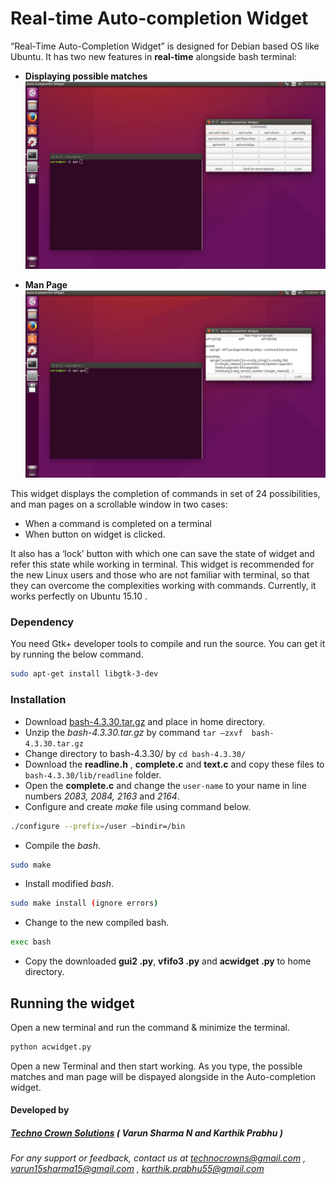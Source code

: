 # Real-time Auto-completion Widget
“Real-Time Auto-Completion Widget” is designed for Debian based OS like Ubuntu. It has two new features in **real-time** alongside bash terminal:
- **Displaying possible matches**
![Screenshot 1](https://github.com/Techno-Crown-Solutions/Real-time-Auto-completion-Widget/blob/master/screenshots/Auto-completion-widget-apt-screenshot-1.jpg "AC widget displaying possible matches for apt-")

- **Man Page**
![Screenshot 2](https://github.com/Techno-Crown-Solutions/Real-time-Auto-completion-Widget/blob/master/screenshots/Auto-completion-widget-apt-get-screenshot-2.jpg "AC widget displaying man page")

This widget displays the completion of commands in set of 24 possibilities, and man pages on a scrollable window in two cases: 
- When a command is completed on a terminal
- When button on widget is clicked.
 
It also has a ‘lock’ button with which one can save the state of widget and refer this state while working in terminal. This widget is recommended for the new Linux users and those who are not familiar with terminal, so that they can overcome the complexities working with commands. Currently, it works perfectly on Ubuntu 15.10 .



### Dependency
You need Gtk+ developer tools to compile and run the source. You can get it by running the below command.
```sh
sudo apt-get install libgtk-3-dev
```


### Installation
-	Download  [bash-4.3.30.tar.gz](https://ftp.gnu.org/gnu/bash/bash-4.3.30.tar.gz) and place in home directory.
-	Unzip the *bash-4.3.30.tar.gz* by command `tar –zxvf  bash-4.3.30.tar.gz`
-	Change directory to bash-4.3.30/ by `cd bash-4.3.30/`
-	Download the **readline.h** , **complete.c** and **text.c** and copy these files to `bash-4.3.30/lib/readline` folder.
-	Open the **complete.c** and change the `user-name` to your name in line numbers *2083, 2084, 2163* and *2164*.
-	Configure and create *make* file using command below.
```sh 
./configure --prefix=/user –bindir=/bin 
```
- Compile the *bash*.
```sh
sudo make
```
-  Install modified *bash*.
```sh
sudo make install (ignore errors)
```
-  Change to the new compiled bash.
```sh
exec bash
```
-  Copy the downloaded **gui2 .py**, **vfifo3 .py** and **acwidget .py** to home directory.





## Running the widget
Open a new terminal and run the command & minimize the terminal.
```sh
python acwidget.py
```
Open a new Terminal and then start working. As you type, the possible matches and man page will be dispayed alongside in the Auto-completion widget.



#### Developed by
##### [Techno Crown Solutions](http://techno-crown.com) ( Varun Sharma N and Karthik Prabhu )
###### For any support or feedback, contact us at technocrowns@gmail.com , varun15sharma15@gmail.com , karthik.prabhu55@gmail.com
